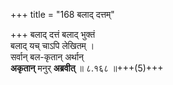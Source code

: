 +++
title = "168 बलाद् दत्तम्"

+++
बलाद् दत्तं बलाद् भुक्तं  
बलाद् यच् चाऽपि लेखितम् ।  
सर्वान् बल-कृतान् अर्थान्  
**अकृतान्** मनुर् **अब्रवीत्**  ॥ ८.१६८ ॥+++(5)+++